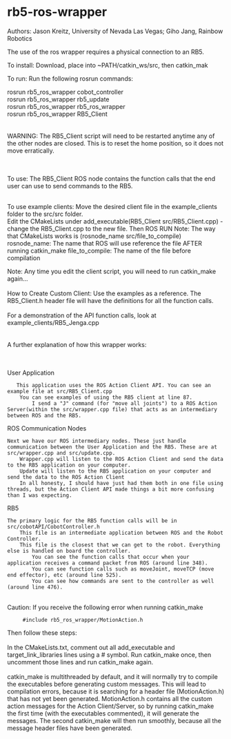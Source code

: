 # rb5-ros-wrapper

Authors: Jason Kreitz, University of Nevada Las Vegas;
         Giho Jang, Rainbow Robotics

The use of the ros wrapper requires a physical connection to an RB5.

To install:
Download, place into ~PATH/catkin_ws/src, then catkin_mak

To run:
Run the following rosrun commands:

rosrun rb5_ros_wrapper cobot_controller <br />
rosrun rb5_ros_wrapper rb5_update <br />
rosrun rb5_ros_wrapper rb5_ros_wrapper <br />
rosrun rb5_ros_wrapper RB5_Client <br />
<br />
<br />
WARNING: The RB5_Client script will need to be restarted anytime any of the other nodes are closed. This is to reset the home position, so it does not move erratically.
<br />
<br />
<br />

To use:
The RB5_Client ROS node contains the function calls that the end user can use to send commands to the RB5. 
<br />
<br/>

To use example clients:
Move the desired client file in the example_clients folder to the src/src folder.  
Edit the CMakeLists under add_executable(RB5_Client src/RB5_Client.cpp) - change the RB5_Client.cpp to the new file. Then ROS RUN
         Note: The way that CMakeLists works is (rosnode_name src/file_to_compile)
         rosnode_name: The name that ROS will use reference the file AFTER running catkin_make
         file_to_compile: The name of the file before compilation
         
Note: Any time you edit the client script, you will need to run catkin_make again...
<br />
<br />
How to Create Custom Client:
Use the examples as a reference. The RB5_Client.h header file will have the definitions for all the function calls.
<br />
<br />
For a demonstration of the API function calls, look at example_clients/RB5_Jenga.cpp
<br />
<br />
<br />
A further explanation of how this wrapper works:
<br />
<br />
<br />

User Application

       This application uses the ROS Action Client API. You can see an example file at src/RB5_Client.cpp
        You can see examples of using the RB5 client at line 87.
            I send a "J" command (for "move all joints") to a ROS Action Server(within the src/wrapper.cpp file) that acts as an intermediary between ROS and the RB5.


ROS Communication Nodes

    Next we have our ROS intermediary nodes. These just handle communication between the User Application and the RB5. These are at src/wrapper.cpp and src/update.cpp.
        Wrapper.cpp will listen to the ROS Action Client and send the data to the RB5 application on your computer.
        Update will listen to the RB5 application on your computer and send the data to the ROS Action Client
        In all honesty, I should have just had them both in one file using threads, but the Action Client API made things a bit more confusing than I was expecting.

RB5

    The primary logic for the RB5 function calls will be in src/cobotAPI/CobotController.h
        This file is an intermediate application between ROS and the Robot Controller.
        This file is the closest that we can get to the robot. Everything else is handled on board the controller.
            You can see the function calls that occur when your application receives a command packet from ROS (around line 348).
            You can see function calls such as moveJoint, moveTCP (move end effector), etc (around line 525). 
            You can see how commands are sent to the controller as well (around line 476).

<br />
Caution: If you receive the following error when running catkin_make

         #include rb5_ros_wrapper/MotionAction.h

Then follow these steps:
<br />
<br />
In the CMakeLists.txt, comment out all add_executable and target_link_libraries lines using a # symbol. Run catkin_make once, then uncomment those lines and run catkin_make again.
<br />
<br />
catkin_make is multithreaded by default, and it will normally try to compile the executables before generating custom messages. This will lead to compilation errors, because it is searching for a header file (MotionAction.h) that has not yet been generated. MotionAction.h contains all the custom action messages for the Action Client/Server, so by running catkin_make the first time (with the executables commented), it will generate the messages. The second catkin_make will then run smoothly, because all the message header files have been generated.
